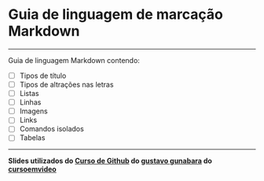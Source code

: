 # Guia de linguagem de marcação **Markdown**
---
 Guia de linguagem Markdown contendo:
- [ ] Tipos de título
- [ ] Tipos de altrações nas letras
- [ ] Listas
- [ ] Linhas 
- [ ] Imagens
- [ ] Links
- [ ] Comandos isolados
- [ ] Tabelas
---
**Slides utilizados do [Curso de Github](https://github.com/gustavoguanabara/git-github) do [gustavo gunabara](https://github.com/gustavoguanabara) do [cursoemvideo](https://www.cursoemvideo.com)**
